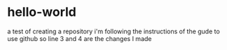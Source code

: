# hello-world
a test of creating a repository
i'm following the instructions of the gude to use github
so line 3 and 4 are the changes I made
